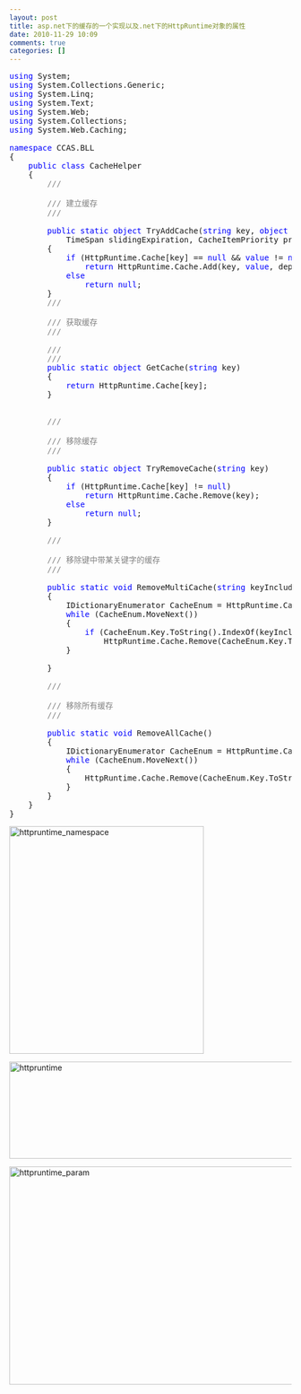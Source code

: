 ```yaml
---
layout: post
title: asp.net下的缓存的一个实现以及.net下的HttpRuntime对象的属性
date: 2010-11-29 10:09
comments: true
categories: []
---
```

<pre><span style="color: #0000ff">using</span> System;
<span style="color: #0000ff">using</span> System.Collections.Generic;
<span style="color: #0000ff">using</span> System.Linq;
<span style="color: #0000ff">using</span> System.Text;
<span style="color: #0000ff">using</span> System.Web;
<span style="color: #0000ff">using</span> System.Collections;
<span style="color: #0000ff">using</span> System.Web.Caching;

<span style="color: #0000ff">namespace</span> CCAS.BLL
{
    <span style="color: #0000ff">public</span> <span style="color: #0000ff">class</span> CacheHelper
    {
        <span style="color: #808080">/// <summary></span>
        <span style="color: #808080">/// 建立缓存</span>
        <span style="color: #808080">/// </summary></span>
        <span style="color: #0000ff">public</span> <span style="color: #0000ff">static</span> <span style="color: #0000ff">object</span> TryAddCache(<span style="color: #0000ff">string</span> key, <span style="color: #0000ff">object</span> <span style="color: #0000ff">value</span>, CacheDependency dependencies, DateTime absoluteExpiration,
            TimeSpan slidingExpiration, CacheItemPriority priority, CacheItemRemovedCallback onRemovedCallback)
        {
            <span style="color: #0000ff">if</span> (HttpRuntime.Cache[key] == <span style="color: #0000ff">null</span> && <span style="color: #0000ff">value</span> != <span style="color: #0000ff">null</span>)
                <span style="color: #0000ff">return</span> HttpRuntime.Cache.Add(key, <span style="color: #0000ff">value</span>, dependencies, absoluteExpiration, slidingExpiration, priority, onRemovedCallback);
            <span style="color: #0000ff">else</span>
                <span style="color: #0000ff">return</span> <span style="color: #0000ff">null</span>;
        }
        <span style="color: #808080">/// <summary></span>
        <span style="color: #808080">/// 获取缓存</span>
        <span style="color: #808080">/// </summary></span>
        <span style="color: #808080">/// <param name="key"></param></span>
        <span style="color: #808080">/// <returns></returns></span>
        <span style="color: #0000ff">public</span> <span style="color: #0000ff">static</span> <span style="color: #0000ff">object</span> GetCache(<span style="color: #0000ff">string</span> key)
        {
            <span style="color: #0000ff">return</span> HttpRuntime.Cache[key];
        }


        <span style="color: #808080">/// <summary></span>
        <span style="color: #808080">/// 移除缓存</span>
        <span style="color: #808080">/// </summary></span>
        <span style="color: #0000ff">public</span> <span style="color: #0000ff">static</span> <span style="color: #0000ff">object</span> TryRemoveCache(<span style="color: #0000ff">string</span> key)
        {
            <span style="color: #0000ff">if</span> (HttpRuntime.Cache[key] != <span style="color: #0000ff">null</span>)
                <span style="color: #0000ff">return</span> HttpRuntime.Cache.Remove(key);
            <span style="color: #0000ff">else</span>
                <span style="color: #0000ff">return</span> <span style="color: #0000ff">null</span>;
        }

        <span style="color: #808080">/// <summary></span>
        <span style="color: #808080">/// 移除键中带某关键字的缓存</span>
        <span style="color: #808080">/// </summary></span>
        <span style="color: #0000ff">public</span> <span style="color: #0000ff">static</span> <span style="color: #0000ff">void</span> RemoveMultiCache(<span style="color: #0000ff">string</span> keyInclude)
        {
            IDictionaryEnumerator CacheEnum = HttpRuntime.Cache.GetEnumerator();
            <span style="color: #0000ff">while</span> (CacheEnum.MoveNext())
            {
                <span style="color: #0000ff">if</span> (CacheEnum.Key.ToString().IndexOf(keyInclude.ToString()) >= 0)
                    HttpRuntime.Cache.Remove(CacheEnum.Key.ToString());
            }

        }

        <span style="color: #808080">/// <summary></span>
        <span style="color: #808080">/// 移除所有缓存</span>
        <span style="color: #808080">/// </summary></span>
        <span style="color: #0000ff">public</span> <span style="color: #0000ff">static</span> <span style="color: #0000ff">void</span> RemoveAllCache()
        {
            IDictionaryEnumerator CacheEnum = HttpRuntime.Cache.GetEnumerator();
            <span style="color: #0000ff">while</span> (CacheEnum.MoveNext())
            {
                HttpRuntime.Cache.Remove(CacheEnum.Key.ToString());
            }
        }
    }
}
</pre>
<p><a href="http://images.cnblogs.com/cnblogs_com/mathewxiang/Windows-Live-Writer/eeaea08eb8af_8E50/httpruntime_namespace_4.png"><img style="background-image: none; border-bottom: 0px; border-left: 0px; padding-left: 0px; padding-right: 0px; display: inline; border-top: 0px; border-right: 0px; padding-top: 0px" title="httpruntime_namespace" border="0" alt="httpruntime_namespace" src="http://images.cnblogs.com/cnblogs_com/mathewxiang/Windows-Live-Writer/eeaea08eb8af_8E50/httpruntime_namespace_thumb_1.png" width="347" height="406"></a></p>
<p><a href="http://images.cnblogs.com/cnblogs_com/mathewxiang/Windows-Live-Writer/eeaea08eb8af_8E50/httpruntime_4.png"><img style="background-image: none; border-bottom: 0px; border-left: 0px; padding-left: 0px; padding-right: 0px; display: inline; border-top: 0px; border-right: 0px; padding-top: 0px" title="httpruntime" border="0" alt="httpruntime" src="http://images.cnblogs.com/cnblogs_com/mathewxiang/Windows-Live-Writer/eeaea08eb8af_8E50/httpruntime_thumb_1.png" width="547" height="173"></a></p>
<p><a href="http://images.cnblogs.com/cnblogs_com/mathewxiang/Windows-Live-Writer/eeaea08eb8af_8E50/httpruntime_param_2.png"><img style="background-image: none; border-bottom: 0px; border-left: 0px; padding-left: 0px; padding-right: 0px; display: inline; border-top: 0px; border-right: 0px; padding-top: 0px" title="httpruntime_param" border="0" alt="httpruntime_param" src="http://images.cnblogs.com/cnblogs_com/mathewxiang/Windows-Live-Writer/eeaea08eb8af_8E50/httpruntime_param_thumb.png" width="1071" height="389"></a></p>
